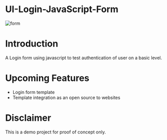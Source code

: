 # UI-Login-JavaScript-Form
![form](https://user-images.githubusercontent.com/72680556/188510079-8ca894e8-445d-47e8-b800-c952b04c7471.png)
# Introduction
A Login form using javascript to test authentication of user on a basic level.

# Upcoming Features
- Login form template
- Template integration as an open source to websites

# Disclaimer
This is a demo project for proof of concept only.
